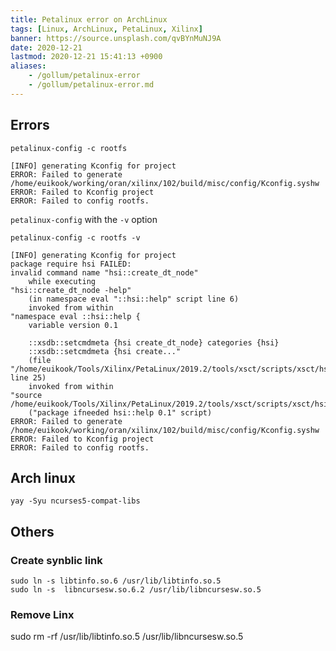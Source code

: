 ```yaml
---
title: Petalinux error on ArchLinux
tags: [Linux, ArchLinux, PetaLinux, Xilinx]
banner: https://source.unsplash.com/qvBYnMuNJ9A
date: 2020-12-21
lastmod: 2020-12-21 15:41:13 +0900
aliases:
    - /gollum/petalinux-error
    - /gollum/petalinux-error.md
---
```

## Errors

```
petalinux-config -c rootfs
```

```
[INFO] generating Kconfig for project
ERROR: Failed to generate /home/euikook/working/oran/xilinx/102/build/misc/config/Kconfig.syshw
ERROR: Failed to Kconfig project
ERROR: Failed to config rootfs.
```

`petalinux-config` with the `-v` option

```
petalinux-config -c rootfs -v
```

```
[INFO] generating Kconfig for project
package require hsi FAILED:
invalid command name "hsi::create_dt_node"
    while executing
"hsi::create_dt_node -help"
    (in namespace eval "::hsi::help" script line 6)
    invoked from within
"namespace eval ::hsi::help {
    variable version 0.1

    ::xsdb::setcmdmeta {hsi create_dt_node} categories {hsi}
    ::xsdb::setcmdmeta {hsi create..."
    (file "/home/euikook/Tools/Xilinx/PetaLinux/2019.2/tools/xsct/scripts/xsct/hsi/hsihelp.tcl" line 25)
    invoked from within
"source /home/euikook/Tools/Xilinx/PetaLinux/2019.2/tools/xsct/scripts/xsct/hsi/hsihelp.tcl"
    ("package ifneeded hsi::help 0.1" script)
ERROR: Failed to generate /home/euikook/working/oran/xilinx/102/build/misc/config/Kconfig.syshw
ERROR: Failed to Kconfig project
ERROR: Failed to config rootfs.
```

<!--more-->

## Arch linux

```
yay -Syu ncurses5-compat-libs
```


## Others 

### Create synblic link

```
sudo ln -s libtinfo.so.6 /usr/lib/libtinfo.so.5
sudo ln -s  libncursesw.so.6.2 /usr/lib/libncursesw.so.5
```

### Remove Linx
sudo rm -rf /usr/lib/libtinfo.so.5 /usr/lib/libncursesw.so.5